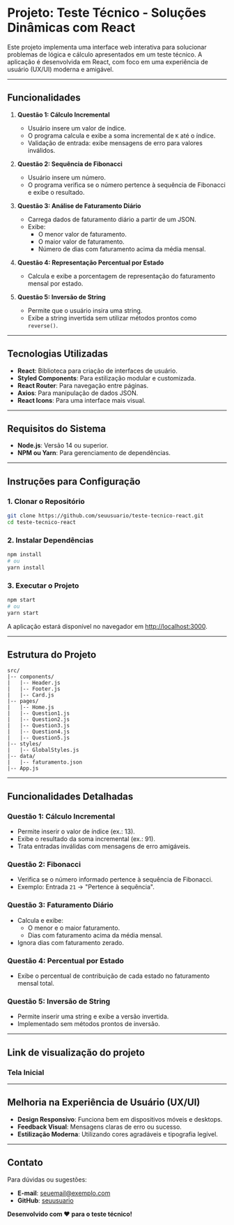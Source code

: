 
# Projeto: Teste Técnico - Soluções Dinâmicas com React

Este projeto implementa uma interface web interativa para solucionar problemas de lógica e cálculo apresentados em um teste técnico. A aplicação é desenvolvida em React, com foco em uma experiência de usuário (UX/UI) moderna e amigável.

---

## Funcionalidades

1. **Questão 1: Cálculo Incremental**
   - Usuário insere um valor de índice.
   - O programa calcula e exibe a soma incremental de `K` até o índice.
   - Validação de entrada: exibe mensagens de erro para valores inválidos.

2. **Questão 2: Sequência de Fibonacci**
   - Usuário insere um número.
   - O programa verifica se o número pertence à sequência de Fibonacci e exibe o resultado.

3. **Questão 3: Análise de Faturamento Diário**
   - Carrega dados de faturamento diário a partir de um JSON.
   - Exibe:
     - O menor valor de faturamento.
     - O maior valor de faturamento.
     - Número de dias com faturamento acima da média mensal.

4. **Questão 4: Representação Percentual por Estado**
   - Calcula e exibe a porcentagem de representação do faturamento mensal por estado.

5. **Questão 5: Inversão de String**
   - Permite que o usuário insira uma string.
   - Exibe a string invertida sem utilizar métodos prontos como `reverse()`.

---

## Tecnologias Utilizadas

- **React**: Biblioteca para criação de interfaces de usuário.
- **Styled Components**: Para estilização modular e customizada.
- **React Router**: Para navegação entre páginas.
- **Axios**: Para manipulação de dados JSON.
- **React Icons**: Para uma interface mais visual.

---

## Requisitos do Sistema

- **Node.js**: Versão 14 ou superior.
- **NPM ou Yarn**: Para gerenciamento de dependências.

---

## Instruções para Configuração

### 1. Clonar o Repositório
```bash
git clone https://github.com/seuusuario/teste-tecnico-react.git
cd teste-tecnico-react
```

### 2. Instalar Dependências
```bash
npm install
# ou
yarn install
```

### 3. Executar o Projeto
```bash
npm start
# ou
yarn start
```

A aplicação estará disponível no navegador em [http://localhost:3000](http://localhost:3000).

---

## Estrutura do Projeto

```
src/
|-- components/
|   |-- Header.js
|   |-- Footer.js
|   |-- Card.js
|-- pages/
|   |-- Home.js
|   |-- Question1.js
|   |-- Question2.js
|   |-- Question3.js
|   |-- Question4.js
|   |-- Question5.js
|-- styles/
|   |-- GlobalStyles.js
|-- data/
|   |-- faturamento.json
|-- App.js
```

---

## Funcionalidades Detalhadas

### Questão 1: Cálculo Incremental
- Permite inserir o valor de índice (ex.: 13).
- Exibe o resultado da soma incremental (ex.: 91).
- Trata entradas inválidas com mensagens de erro amigáveis.

### Questão 2: Fibonacci
- Verifica se o número informado pertence à sequência de Fibonacci.
- Exemplo: Entrada `21` -> "Pertence à sequência".

### Questão 3: Faturamento Diário
- Calcula e exibe:
  - O menor e o maior faturamento.
  - Dias com faturamento acima da média mensal.
- Ignora dias com faturamento zerado.

### Questão 4: Percentual por Estado
- Exibe o percentual de contribuição de cada estado no faturamento mensal total.

### Questão 5: Inversão de String
- Permite inserir uma string e exibe a versão invertida.
- Implementado sem métodos prontos de inversão.

---

## Link de visualização do projeto
### Tela Inicial


---

## Melhoria na Experiência de Usuário (UX/UI)

- **Design Responsivo**: Funciona bem em dispositivos móveis e desktops.
- **Feedback Visual**: Mensagens claras de erro ou sucesso.
- **Estilização Moderna**: Utilizando cores agradáveis e tipografia legível.

---

## Contato
Para dúvidas ou sugestões:
- **E-mail**: seuemail@exemplo.com
- **GitHub**: [seuusuario](https://github.com/seuusuario)

**Desenvolvido com ❤️ para o teste técnico!**
